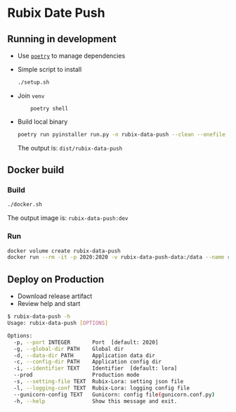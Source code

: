 # Rubix Date Push

## Running in development

- Use [`poetry`](https://github.com/python-poetry/poetry) to manage dependencies
- Simple script to install

    ```bash
    ./setup.sh
    ```

- Join `venv`


    ```
        poetry shell
    ```

- Build local binary

    ```bash
    poetry run pyinstaller run.py -n rubix-data-push --clean --onefile --add-data pyproject.toml:. --add-data config:config
    ```

  The output is: `dist/rubix-data-push`

## Docker build

### Build

```bash
./docker.sh
```

The output image is: `rubix-data-push:dev`

### Run

```bash
docker volume create rubix-data-push
docker run --rm -it -p 2020:2020 -v rubix-data-push-data:/data --name rubix-data-push rubix-data-push:dev
```

## Deploy on Production

- Download release artifact
- Review help and start

```bash
$ rubix-data-push -h
Usage: rubix-data-push [OPTIONS]

Options:
  -p, --port INTEGER       Port  [default: 2020]
  -g, --global-dir PATH    Global dir
  -d, --data-dir PATH      Application data dir
  -c, --config-dir PATH    Application config dir
  -i, --identifier TEXT    Identifier  [default: lora]
  --prod                   Production mode
  -s, --setting-file TEXT  Rubix-Lora: setting json file
  -l, --logging-conf TEXT  Rubix-Lora: logging config file
  --gunicorn-config TEXT   Gunicorn: config file(gunicorn.conf.py)
  -h, --help               Show this message and exit.
```

